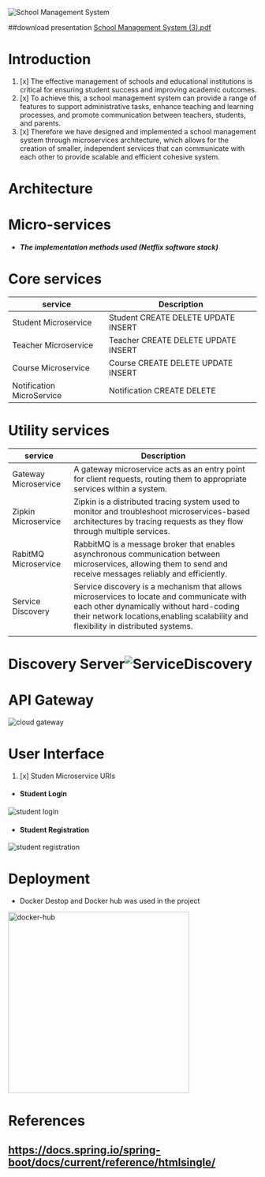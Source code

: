 ![School Management System](https://github.com/dhanushka365/SchoolEase/assets/66137046/b1509d87-afd1-463d-a15e-3c748ebed843)

##download presentation
[School Management System (3).pdf](https://github.com/dhanushka365/SchoolEase/files/11475123/School.Management.System.3.pdf)

# Introduction
1. [x] The effective management of schools and educational institutions is critical for ensuring student success and improving academic outcomes.
2. [x] To achieve this, a school management system can provide a range of features to support administrative tasks, enhance teaching and learning processes, and promote communication between teachers, students, and parents.
3. [x] Therefore we have designed and implemented a school management system through microservices architecture, which allows for the creation of smaller, independent services that can communicate with each other to provide scalable and efficient cohesive system.

# Architecture

# Micro-services
* ##### The implementation methods used (Netflix software stack)

# Core services
|service                       | Description                                                                            | 
| ---------------------------- | -------------------------------------------------------------------------------------- | 
| Student Microservice         | Student CREATE DELETE UPDATE INSERT                                                    | 
| Teacher Microservice         | Teacher CREATE DELETE UPDATE INSERT                                                    | 
| Course Microservice          | Course CREATE DELETE UPDATE INSERT                                                     | 
| Notification MicroService    | Notification CREATE DELETE                                                             | 

# Utility services
|service                       | Description                                                                                                                                                                 | 
| ---------------------------- | --------------------------------------------------------------------------------------------------------------------------------------------------------------------------- | 
| Gateway Microservice         | A gateway microservice acts as an entry point for client requests, routing them to appropriate services within a system.                                                    | 
| Zipkin Microservice          | Zipkin is a distributed tracing system used to monitor and troubleshoot microservices-based architectures by tracing requests as they flow through multiple services.       | 
| RabitMQ Microservice         | RabbitMQ is a message broker that enables asynchronous communication between microservices, allowing them to send and receive messages reliably and efficiently.            | 
| Service Discovery            | Service discovery is a mechanism that allows microservices to locate and communicate with each other dynamically without hard-coding their network locations,enabling scalability and flexibility in distributed systems.           |
                                                                                                                | 

# Discovery Server![ServiceDiscovery](https://github.com/dhanushka365/SchoolEase/assets/66137046/457d85b7-5002-4d0c-a090-38b26b219eb7)


# API Gateway

![cloud gateway](https://github.com/dhanushka365/SchoolEase/assets/66137046/9b1f9a1e-8860-45e2-a342-d15ce525b50a)

# User Interface
1. [x] Studen Microservice URIs
* #### Student Login
![student login](https://github.com/dhanushka365/SchoolEase/assets/66137046/6bffb2c0-8c19-4734-b166-55b0287c6ed2)
* #### Student Registration
![student registration](https://github.com/dhanushka365/SchoolEase/assets/66137046/22c13d7b-56c1-473d-acc3-b979e2158446)

# Deployment
- Docker Destop  and Docker hub was used in the project
<img width="367" alt="docker-hub" src="https://github.com/dhanushka365/SchoolEase/assets/66137046/df541d51-d1d3-4050-9353-7aa59794ddc9">

# References
## https://docs.spring.io/spring-boot/docs/current/reference/htmlsingle/
